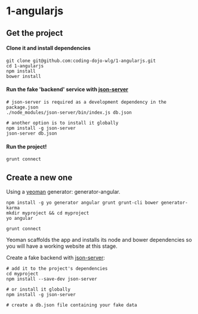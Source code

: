 # 1-angularjs

## Get the project

#### Clone it and install dependencies
```
git clone git@github.com:coding-dojo-wlg/1-angularjs.git
cd 1-angularjs
npm install
bower install
```

#### Run the fake 'backend' service with [json-server](https://github.com/typicode/json-server)
```
# json-server is required as a development dependency in the package.json
./node_modules/json-server/bin/index.js db.json

# another option is to install it globally
npm install -g json-server
json-server db.json
```

#### Run the project!
```
grunt connect
```




## Create a new one

Using a [yeoman](http://yeoman.io/) generator: generator-angular.

```
npm install -g yo generator angular grunt grunt-cli bower generator-karma
mkdir myproject && cd myproject
yo angular

grunt connect
```

Yeoman scaffolds the app and installs its node and bower dependencies so you will have a working website at this stage.

Create a fake backend with [json-server](https://github.com/typicode/json-server):

```
# add it to the project's dependencies
cd myproject
npm install --save-dev json-server

# or install it globally
npm install -g json-server

# create a db.json file containing your fake data
```
